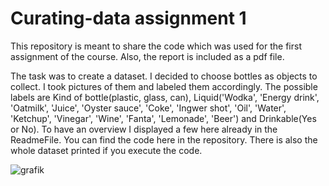 # Curating-data assignment 1
This repository is meant to share the code which was used for the first assignment of the course. Also, the report is included as a pdf file. 

The task was to create a dataset. I decided to choose bottles as objects to collect. I took pictures of them and labeled them accordingly. The possible labels are Kind of bottle(plastic, glass, can), Liquid('Wodka', 'Energy drink', 'Oatmilk', 'Juice', 'Oyster sauce', 'Coke', 'Ingwer shot', 'Oil', 'Water', 'Ketchup', 'Vinegar', 'Wine', 'Fanta', 'Lemonade', 'Beer') and Drinkable(Yes or No). To have an overview I displayed a few here already in the ReadmeFile. You can find the code here in the repository. There is also the whole dataset printed if you execute the code.


![grafik](https://user-images.githubusercontent.com/72889998/192672259-ec0f3f8e-9cf4-447a-ac22-2006e53fb1e3.png)


